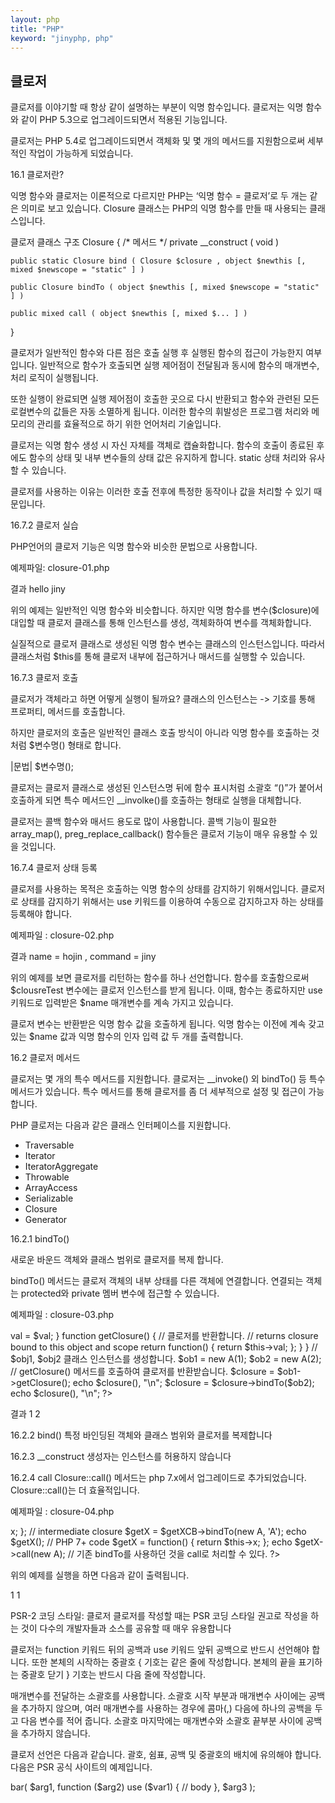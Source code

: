 ```yaml
---
layout: php
title: "PHP"
keyword: "jinyphp, php"
---
```

## 클로저

클로저를 이야기할 때 항상 같이 설명하는 부분이 익명 함수입니다. 클로저는 익명 함수와 같이 PHP 5.3으로 업그레이드되면서 적용된 기능입니다. 

클로저는 PHP 5.4로 업그레이드되면서 객체화 및 몇 개의 메서드를 지원함으로써 세부적인 작업이 가능하게 되었습니다. 

16.1 클로저란?

익명 함수와 클로저는 이론적으로 다르지만 PHP는 ‘익명 함수 = 클로저’로 두 개는 같은 의미로 보고 있습니다. Closure 클래스는 PHP의 익명 함수를 만들 때 사용되는 클래스입니다.

클로저 클래스 구조
Closure {
	/* 메서드 */
	private __construct ( void )
	
	public static Closure bind ( Closure $closure , object $newthis [, mixed $newscope = "static" ] )

	public Closure bindTo ( object $newthis [, mixed $newscope = "static" ] )
	
	public mixed call ( object $newthis [, mixed $... ] )
}

클로저가 일반적인 함수와 다른 점은 호출 실행 후 실행된 함수의 접근이 가능한지 여부입니다. 일반적으로 함수가 호출되면 실행 제어점이 전달됨과 동시에 함수의 매개변수, 처리 로직이 실행됩니다. 

또한 실행이 완료되면 실행 제어점이 호출한 곳으로 다시 반환되고 함수와 관련된 모든 로컬변수의 값들은 자동 소멸하게 됩니다. 이러한 함수의 휘발성은 프로그램 처리와 메모리의 관리를 효율적으로 하기 위한 언어처리 기술입니다.

클로저는 익명 함수 생성 시 자신 자체를 객체로 캡슐화합니다. 함수의 호출이 종료된 후에도 함수의 상태 및 내부 변수들의 상태 값은 유지하게 합니다. static 상태 처리와 유사할 수 있습니다.

클로저를 사용하는 이유는 이러한 호출 전후에 특정한 동작이나 값을 처리할 수 있기 때문입니다.


16.7.2 클로저 실습

PHP언어의 클로저 기능은 익명 함수와 비슷한 문법으로 사용합니다.

예제파일: closure-01.php
<?php
// 익명 함수를 통해 변수에 대입합니다. 
$closure = function ($name) {
  echo “hello ” . $name;
};

// 변수명을 함수처럼 사용할 수 있습니다.
echo $closure(“jiny”);
?>

결과
hello jiny

위의 예제는 일반적인 익명 함수와 비슷합니다. 하지만 익명 함수를 변수($closure)에 대입할 때 클로저 클래스를 통해 인스턴스를 생성, 객체화하여 변수를 객체화합니다.

실질적으로 클로저 클래스로 생성된 익명 함수 변수는 클래스의 인스턴스입니다. 따라서 클래스처럼 $this를 통해 클로저 내부에 접근하거나 매서드를 실행할 수 있습니다.


16.7.3 클로저 호출

클로저가 객체라고 하면 어떻게 실행이 될까요? 클래스의 인스턴스는 -> 기호를 통해 프로퍼티, 메서드를 호출합니다.

하지만 클로저의 호출은 일반적인 클래스 호출 방식이 아니라 익명 함수를 호출하는 것처럼 $변수명() 형태로 합니다.

|문법|
$변수명();

클로저는 클로저 클래스로 생성된 인스턴스명 뒤에 함수 표시처럼 소괄호 “()”가 붙어서 호출하게 되면 특수 메서드인 __involke()를 호출하는 형태로 실행을 대체합니다.

클로저는 콜백 함수와 매서드 용도로 많이 사용합니다. 콜백 기능이 필요한 array_map(), preg_replace_callback() 함수들은 클로저 기능이 매우 유용할 수 있을 것입니다.


16.7.4 클로저 상태 등록

클로저를 사용하는 목적은 호출하는 익명 함수의 상태를 감지하기 위해서입니다. 
클로저로 상태를 감지하기 위해서는 use 키워드를 이용하여 수동으로 감지하고자 하는 상태를 등록해야 합니다.

예제파일 : closure-02.php
<?php
// 함수를 선언합니다.
// memCustomer() 함수는 클로저(익명 함수)를 반환합니다. 
function memCustomer($name){

	// $name 변수를 둘러싼 클로저를 반환합니다.
	return function ($doCommand) use ($name){
	return echo “name=” . $name . “, Command=” . $doCommand;
}

}

// 함수의 인자 값으로 “hojin”을 전달합니다.
// 리턴으로 클로저 인스턴스를 반환받습니다.
$clousreTest = memCustomer(“hojin”);

// 클로저 익명 함수를 호출합니다.
echo $clousreTest(“jiny”); 
?>

결과
name = hojin , command = jiny

위의 예제를 보면 클로저를 리턴하는 함수를 하나 선언합니다. 함수를 호출함으로써 $clousreTest 변수에는 클로저 인스턴스를 받게 됩니다. 이때, 함수는 종료하지만 use 키워드로 입력받은 $name 매개변수를 계속 가지고 있습니다.

클로저 변수는 반환받은 익명 함수 값을 호출하게 됩니다. 익명 함수는 이전에 계속 갖고 있는 $name 값과 익명 함수의 인자 입력 값 두 개를 출력합니다.

16.2 클로저 메서드

클로저는 몇 개의 특수 메서드를 지원합니다. 클로저는  __invoke() 외 bindTo() 등 특수 메서드가 있습니다. 특수 메서드를 통해 클로저를 좀 더 세부적으로 설정 및 접근이 가능합니다.

PHP 클로저는 다음과 같은 클래스 인터페이스를 지원합니다.

* Traversable
* Iterator
* IteratorAggregate
* Throwable
* ArrayAccess
* Serializable
* Closure
* Generator

16.2.1 bindTo()

새로운 바운드 객체와 클래스 범위로 클로저를 복제  합니다.

bindTo() 메서드는 클로저 객체의 내부 상태를 다른 객체에 연결합니다. 연결되는 객체는 protected와 private 멤버 변수에 접근할 수 있습니다.

예제파일 : closure-03.php
<?php

class A {

    function __construct($val) {
        $this->val = $val;
    }

    function getClosure() {
        // 클로저를 반환합니다. 
// returns closure bound to this object and scope
        return function() { return $this->val; };
    }
}

// $obj1, $obj2 클래스 인스턴스를 생성합니다.
$ob1 = new A(1);
$ob2 = new A(2);

// getClosure() 메서드를 호출하여 클로저를 반환받습니다.
$closure = $ob1->getClosure();
echo $closure(), "\n";

$closure = $closure->bindTo($ob2);
echo $closure(), "\n";

?>

결과
1
2


16.2.2 bind()
특정 바인딩된 객체와 클래스 범위와 클로저를 복제합니다


16.2.3 __construct
생성자는 인스턴스를 허용하지 않습니다


16.2.4 call
Closure::call() 메서드는 php 7.x에서 업그레이드로 추가되었습니다. Closure::call()는 더 효율적입니다.

예제파일 : closure-04.php
<?php
class A {
	private $x = 1;
}

// Pre PHP 7 code
$getXCB = function() {
	return $this->x;
};

// intermediate closure
$getX = $getXCB->bindTo(new A, 'A'); 
echo $getX();


// PHP 7+ code
$getX = function() {
	return $this->x;
};
echo $getX->call(new A);
// 기존 bindTo를 사용하던 것을 call로 처리할 수 있다.

?>

위의 예제를 실행을 하면 다음과 같이 출력됩니다.

1
1


PSR-2 코딩 스타일: 클로저 
클로저를 작성할 때는 PSR 코딩 스타일 권고로 작성을 하는 것이 다수의 개발자들과 소스를 공유할 때 매우 유용합니다

클로저는 function 키워드 뒤의 공백과 use 키워드 앞뒤 공백으로 반드시 선언해야 합니다. 또한 본체의 시작하는 중괄호 { 기호는 같은 줄에 작성합니다. 본체의 끝을 표기하는 중괄호 닫기 } 기호는 반드시 다음 줄에 작성합니다.

매개변수를 전달하는 소괄호를 사용합니다. 소괄호 시작 부분과 매개변수 사이에는 공백을 추가하지 않으며, 여러 매개변수를 사용하는 경우에 콤마(,) 다음에 하나의 공백을 두고 다음 변수를 적어 줍니다. 소괄호 마지막에는 매개변수와 소괄호 끝부분 사이에 공백을 추가하지 않습니다.

클로저 선언은 다음과 같습니다. 괄호, 쉼표, 공백 및 중괄호의 배치에 유의해야 합니다. 다음은 PSR 공식 사이트의 예제입니다.

<?php
$closureWithArgs = function ($arg1, $arg2) {
    // body
};

$closureWithArgsAndVars = function ($arg1, $arg2) use ($var1, $var2) {
    // body
};


매개변수는 여러 줄로 나눠서 작성할 수 있습니다. 하지만 각각 한 줄에 한 개로 작성을 하며 들여쓰기를 합니다. 여러 줄로 매개변수를 나열할 때는 소괄호 시작 기호 ‘(’ 다음 줄에서 시작하며 끝낼 때의 종료 기호 ‘)’도 다음 줄에 작성합니다.

다음 예제 표현은 다수의 줄로 매개변수를 표시하는 방법입니다. 다음은 PSR 공식 사이트의 예제입니다.

<?php
$longArgs_noVars = function (
    $longArgument,
    $longerArgument,
    $muchLongerArgument
) {
    // body
};

$noArgs_longVars = function () use (
    $longVar1,
    $longerVar2,
    $muchLongerVar3
) {
    // body
};

$longArgs_longVars = function (
    $longArgument,
    $longerArgument,
    $muchLongerArgument
) use (
    $longVar1,
    $longerVar2,
    $muchLongerVar3
) {
    // body
};

$longArgs_shortVars = function (
    $longArgument,
    $longerArgument,
    $muchLongerArgument
) use ($var1) {
    // body
};

$shortArgs_longVars = function ($arg) use (
    $longVar1,
    $longerVar2,
    $muchLongerVar3
) {
    // body
};

PSR 형식 지정 및 규칙은 함수 또는 메서드 호출에서 클로저가 인수로 직접 사용될 때도 같이 적용됩니다. 다음은 PSR 공식 사이트의 예제입니다.

<?php
$foo->bar(
    $arg1,
    function ($arg2) use ($var1) {
        // body
    },
    $arg3
);

